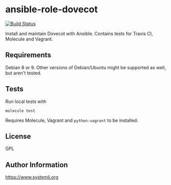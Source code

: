 ansible-role-dovecot
====================

[![Build Status](https://travis-ci.org/systemli/ansible-role-dovecot.svg?branch=master)](https://travis-ci.org/systemli/ansible-role-dovecot)

Install and maintain Dovecot with Ansible.
Contains tests for Travis CI, Molecule and Vagrant.

Requirements
------------

Debian 8 or 9. Other versions of Debian/Ubuntu might be supported as well, but aren't tested.


Tests
-----

Run local tests with
```
molecule test
```
Requires Molecule, Vagrant and `python-vagrant` to be installed.

License
-------

GPL

Author Information
------------------

https://www.systemli.org
